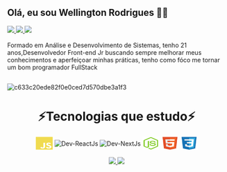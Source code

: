 <div>
  <h2>Olá, eu sou Wellington Rodrigues ✌🏿</h2>
   <a href="https://www.instagram.com/well_rodrigues23/" target="_blank"><img src="https://img.shields.io/badge/-Instagram-%23E4405F?style=for-the-badge&logo=instagram&logoColor=white" target="_blank">
  </a>
  <a href="mailto:2607wellington@gmail.com"><img src="https://img.shields.io/badge/-Gmail-%23333?style=for-the-badge&logo=gmail&logoColor=white" target="_blank">
  </a>
  <a href="https://www.linkedin.com/in/wellington-rodrigues-931902184/" target="_blank"><img src="https://img.shields.io/badge/-LinkedIn-%230077B5?style=for-the-badge&logo=linkedin&logoColor=white" target="_blank"></a> 
</div>
<br>
<div>
  Formado em Análise e Desenvolvimento de Sistemas, tenho 21 anos,Desenvolvedor Front-end Jr buscando sempre melhorar meus conhecimentos e aperfeiçoar minhas práticas,   tenho como fóco me tornar um bom programador FullStack
  <h2></h2>
</div>

![c633c20ede82f0e0ced7d570dbe3a1f3](https://user-images.githubusercontent.com/70382532/138322189-2db8df52-9dcb-40a0-88a8-c365466bd33d.gif)

<div align="center"> 
    <h1 align="center">⚡️Tecnologias que estudo⚡️</h1>
    <img align="center" height="30" width="40" alt="js-icon"  src="https://raw.githubusercontent.com/devicons/devicon/master/icons/javascript/javascript-plain.svg">
    <img align="center" alt="Dev-ReactJs" height="30" width="40" src="https://cdn.jsdelivr.net/gh/devicons/devicon/icons/react/react-original.svg">
    <img align="center" alt="Dev-NextJs" height="30" width="40" src="https://cdn.jsdelivr.net/gh/devicons/devicon/icons/nextjs/nextjs-original.svg">
    <img align="center" height="30" width="40" alt="nodejs-icon" src="https://raw.githubusercontent.com/devicons/devicon/master/icons/nodejs/nodejs-original.svg">
    <img align="center" height="30" width="40" alt="html-icon" src="https://raw.githubusercontent.com/devicons/devicon/master/icons/html5/html5-original.svg">
    <img align="center" height="30" width="40" alt="css-icon" src="https://raw.githubusercontent.com/devicons/devicon/master/icons/css3/css3-original.svg">
</div>

<br>
 <div align="center">
  <a href="https://github.com/wellington0813">
    <img height="200em" src="https://github-readme-stats.vercel.app/api?username=wellington0813&count_private=true&include_all_commits=true&show_icons=true&theme=dracula&hide_border=false&show_owner=true"/>
    <img height="200em" src="https://github-readme-stats.vercel.app/api/top-langs/?username=wellington0813&theme=dracula&hide_border=false&&layout=compact"/>
  </a>
</div>

